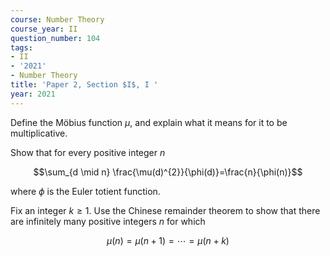 ```yaml
---
course: Number Theory
course_year: II
question_number: 104
tags:
- II
- '2021'
- Number Theory
title: 'Paper 2, Section $I$, I '
year: 2021
---
```




Define the Möbius function $\mu$, and explain what it means for it to be multiplicative.

Show that for every positive integer $n$

$$\sum_{d \mid n} \frac{\mu(d)^{2}}{\phi(d)}=\frac{n}{\phi(n)}$$

where $\phi$ is the Euler totient function.

Fix an integer $k \geqslant 1$. Use the Chinese remainder theorem to show that there are infinitely many positive integers $n$ for which

$$\mu(n)=\mu(n+1)=\cdots=\mu(n+k)$$